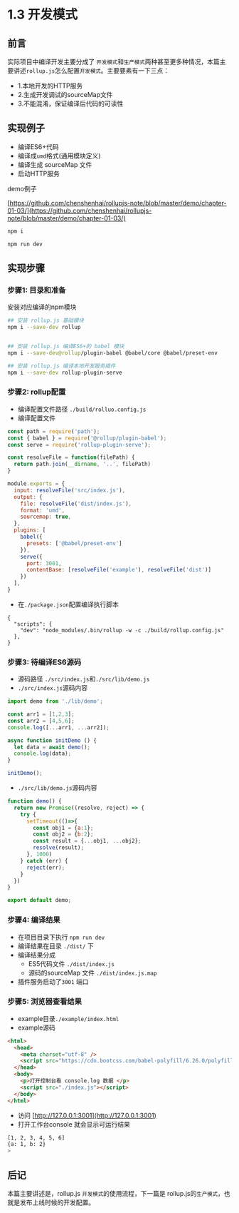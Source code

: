 # 1.3 开发模式

## 前言

实际项目中编译开发主要分成了 `开发模式`和`生产模式`两种甚至更多种情况，本篇主要讲述`rollup.js`怎么配置`开发模式`。主要要素有一下三点：
- 1.本地开发的HTTP服务
- 2.生成开发调试的sourceMap文件
- 3.不能混淆，保证编译后代码的可读性

## 实现例子

- 编译ES6+代码
- 编译成`umd`格式(通用模块定义)
- 编译生成 sourceMap 文件
- 启动HTTP服务

demo例子

[https://github.com/chenshenhai/rollupjs-note/blob/master/demo/chapter-01-03/](https://github.com/chenshenhai/rollupjs-note/blob/master/demo/chapter-01-03/)

```sh
npm i

npm run dev
```

## 实现步骤

### 步骤1: 目录和准备


安装对应编译的npm模块

```sh
## 安装 rollup.js 基础模块
npm i --save-dev rollup 


## 安装 rollup.js 编译ES6+的 babel 模块
npm i --save-dev@rollup/plugin-babel @babel/core @babel/preset-env 

## 安装 rollup.js 编译本地开发服务插件
npm i --save-dev rollup-plugin-serve
```



### 步骤2: rollup配置

- 编译配置文件路径 `./build/rolluo.config.js`
- 编译配置文件

```js
const path = require('path');
const { babel } = require('@rollup/plugin-babel');
const serve = require('rollup-plugin-serve');

const resolveFile = function(filePath) {
  return path.join(__dirname, '..', filePath)
}

module.exports = {
  input: resolveFile('src/index.js'),
  output: {
    file: resolveFile('dist/index.js'),
    format: 'umd',
    sourcemap: true,
  }, 
  plugins: [
    babel({
      presets: ['@babel/preset-env']
    }),
    serve({
      port: 3001,
      contentBase: [resolveFile('example'), resolveFile('dist')]
    })
  ],
}
```
- 在`./package.json`配置编译执行脚本
```
{
  "scripts": {
    "dev": "node_modules/.bin/rollup -w -c ./build/rollup.config.js"
  },
}
```

### 步骤3: 待编译ES6源码

- 源码路径 `./src/index.js`和`./src/lib/demo.js`
- `./src/index.js`源码内容

```js
import demo from './lib/demo';

const arr1 = [1,2,3];
const arr2 = [4,5,6];
console.log([...arr1, ...arr2]);

async function initDemo () {
  let data = await demo();
  console.log(data);
}

initDemo();
```

- `./src/lib/demo.js`源码内容

```js
function demo() {
  return new Promise((resolve, reject) => {
    try {
      setTimeout(()=>{
        const obj1 = {a:1};
        const obj2 = {b:2};
        const result = {...obj1, ...obj2};
        resolve(result);
      }, 1000)
    } catch (err) {
      reject(err);
    }
  })
}

export default demo;
```


### 步骤4: 编译结果 

- 在项目目录下执行 `npm run dev`
- 编译结果在目录 `./dist/` 下
- 编译结果分成 
    - ES5代码文件 `./dist/index.js`
    - 源码的sourceMap 文件 `./dist/index.js.map`
- 插件服务启动了`3001` 端口


### 步骤5: 浏览器查看结果

- example目录`./example/index.html`
- example源码

```html
<html>
  <head>
    <meta charset="utf-8" />
    <script src="https://cdn.bootcss.com/babel-polyfill/6.26.0/polyfill.js"></script>
  </head>
  <body>
    <p>打开控制台看 console.log 数据 </p>
    <script src="./index.js"></script>
  </body>
</html>
```
- 访问 [http://127.0.0.1:3001](http://127.0.0.1:3001)
- 打开工作台console 就会显示可运行结果

```sh
[1, 2, 3, 4, 5, 6]
{a: 1, b: 2}
>
```


## 后记

本篇主要讲述是，rollup.js `开发模式`的使用流程，下一篇是 rollup.js的`生产模式`，也就是发布上线时候的开发配置。
